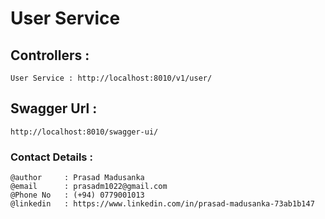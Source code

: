 # User Service

## Controllers :

    User Service : http://localhost:8010/v1/user/

## Swagger Url :

    http://localhost:8010/swagger-ui/

### Contact Details :

    @author     : Prasad Madusanka
    @email      : prasadm1022@gmail.com
    @Phone No   : (+94) 0779001013
    @linkedin   : https://www.linkedin.com/in/prasad-madusanka-73ab1b147